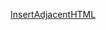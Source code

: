 [InsertAdjacentHTML](https://johnweslee.github.io/134rn-mdn-w36-d0c5/w36-4p1/313m3n7/InsertAdjacentHTML/)
